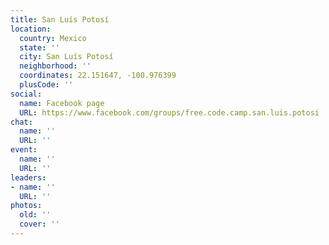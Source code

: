 ```yaml
---
title: San Luís Potosí
location:
  country: Mexico
  state: ''
  city: San Luís Potosí
  neighborhood: ''
  coordinates: 22.151647, -100.976399
  plusCode: ''
social:
  name: Facebook page
  URL: https://www.facebook.com/groups/free.code.camp.san.luis.potosi
chat:
  name: ''
  URL: ''
event:
  name: ''
  URL: ''
leaders:
- name: ''
  URL: ''
photos:
  old: ''
  cover: ''
---
```

